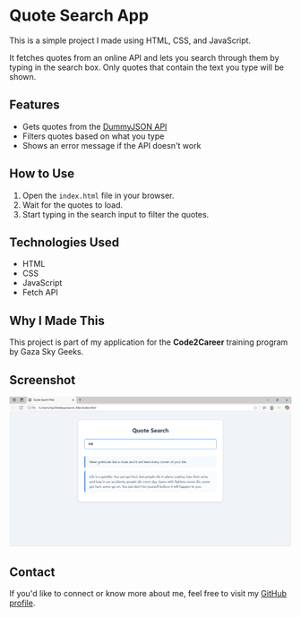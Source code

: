 # Quote Search App

This is a simple project I made using HTML, CSS, and JavaScript.

It fetches quotes from an online API and lets you search through them by typing in the search box. Only quotes that contain the text you type will be shown.

## Features

- Gets quotes from the [DummyJSON API](https://dummyjson.com/quotes)
- Filters quotes based on what you type
- Shows an error message if the API doesn't work

## How to Use

1. Open the `index.html` file in your browser.
2. Wait for the quotes to load.
3. Start typing in the search input to filter the quotes.

## Technologies Used

- HTML
- CSS
- JavaScript
- Fetch API

## Why I Made This

This project is part of my application for the **Code2Career** training program by Gaza Sky Geeks.

## Screenshot
![Screenshot](screenshot.png)


## Contact

If you'd like to connect or know more about me, feel free to visit my [GitHub profile](https://github.com/AmjadKhateeb).
